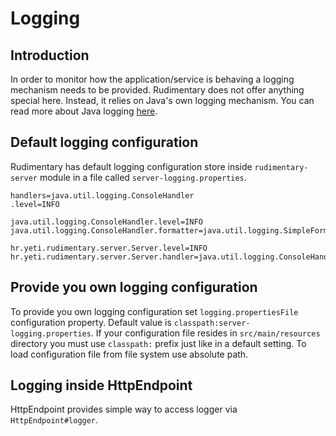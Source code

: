 # Logging

## Introduction
In order to monitor how the application/service is behaving a logging mechanism needs to be provided.
Rudimentary does not offer anything special here. Instead, it relies on Java's own logging mechanism.
You can read more about Java logging [here](https://docs.oracle.com/en/java/javase/13/core/java-logging-overview.html).

## Default logging configuration
Rudimentary has default logging configuration store inside `rudimentary-server` module in a file called `server-logging.properties`.
```properties
handlers=java.util.logging.ConsoleHandler
.level=INFO

java.util.logging.ConsoleHandler.level=INFO
java.util.logging.ConsoleHandler.formatter=java.util.logging.SimpleFormatter

hr.yeti.rudimentary.server.Server.level=INFO
hr.yeti.rudimentary.server.Server.handler=java.util.logging.ConsoleHandler
```

## Provide you own logging configuration
To provide you own logging configuration set `logging.propertiesFile` configuration property.
Default value is `classpath:server-logging.properties`.
If your configuration file resides in `src/main/resources` directory you must use `classpath:` prefix just like in a default setting.
To load configuration file from file system use absolute path.

## Logging inside HttpEndpoint
HttpEndpoint provides simple way to access logger via `HttpEndpoint#logger`.
